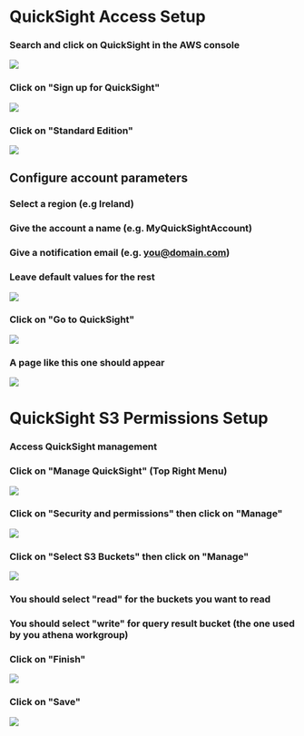 # QuickSight Access Setup

### Search and click on QuickSight in the AWS console

![](images/01-quicksight-search.png)

### Click on "Sign up for QuickSight"

![](images/02-quicksight-signup.png)

### Click on "Standard Edition"

![](images/03-quicksight-standard.png)

## Configure account parameters

### Select a region (e.g Ireland)
### Give the account a name (e.g. MyQuickSightAccount)
### Give a notification email (e.g. you@domain.com)
### Leave default values for the rest

![](images/04-quicksight-account-info.png)

### Click on "Go to QuickSight"

![](images/05-quicksight-congratulations.png)

### A page like this one should appear

![](images/06-quicksight-landing-page.png)

# QuickSight S3 Permissions Setup

### Access QuickSight management 

### Click on "Manage QuickSight" (Top Right Menu)

![](images/10-quicksight-manage.png)

### Click on "Security and permissions" then click on "Manage"

![](images/11-quicksight-manage-security-and-permissions.png)

### Click on "Select S3 Buckets" then click on "Manage"

![](images/12-quicksight-select-S3-buckets.png)

### You should select "read" for the buckets you want to read

### You should select "write" for query result bucket (the one used by you athena workgroup) 

### Click on "Finish"

![](images/13-quicksight-s3-buckets-permissions.png)

### Click on "Save"

![](14-quicksight-s3-bucket-permissions-save.png)